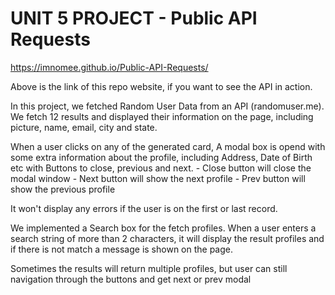 # UNIT 5 PROJECT - Public API Requests

https://imnomee.github.io/Public-API-Requests/

Above is the link of this repo website, if you want to see the API in action.

In this project, we fetched Random User Data from an API (randomuser.me).
We fetch 12 results and displayed their information on the page,
including picture, name, email, city and state.

When a user clicks on any of the generated card,
A modal box is opend with some extra information about the profile,
including Address, Date of Birth etc
with Buttons to close, previous and next. - Close button will close the modal window - Next button will show the next profile - Prev button will show the previous profile

It won't display any errors if the user is on the first or last record.

We implemented a Search box for the fetch profiles.
When a user enters a search string of more than 2 characters, it will display the result profiles
and if there is not match a message is shown on the page.

Sometimes the results will return multiple profiles,
but user can still navigation through the buttons and get next or prev modal

